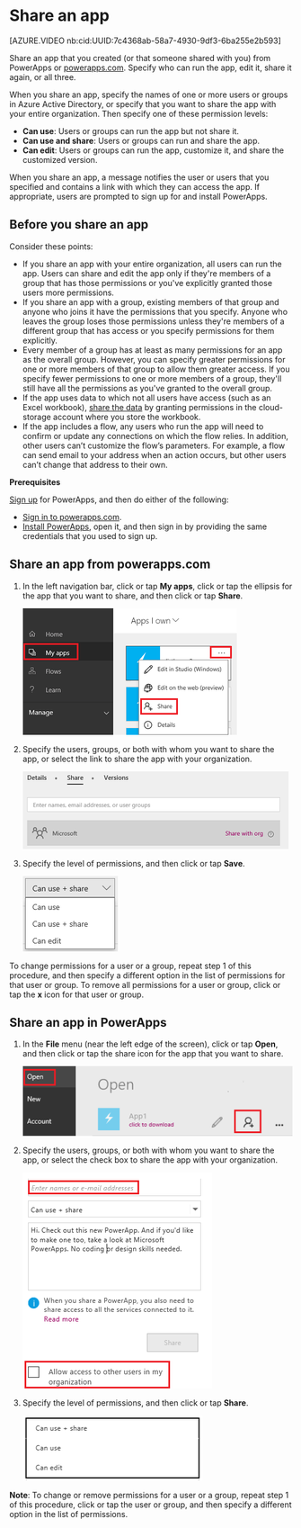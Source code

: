 <properties
    pageTitle="Share an app in PowerApps | Microsoft PowerApps"
    description="Share your app by giving other users permission to run or modify it"
    services=""
    suite="powerapps"
    documentationCenter="na"
    authors="AFTOwen"
    manager="erikre"
    editor=""
    tags=""/>
<tags
    ms.service="powerapps"
    ms.devlang="na"
    ms.topic="article"
    ms.tgt_pltfrm="na"
    ms.workload="na"
    ms.date="06/24/2016"
    ms.author="anneta"/>

# Share an app #

[AZURE.VIDEO nb:cid:UUID:7c4368ab-58a7-4930-9df3-6ba255e2b593]

Share an app that you created (or that someone shared with you) from PowerApps or [powerapps.com](https://web.powerapps.com). Specify who can run the app, edit it, share it again, or all three.

When you share an app, specify the names of one or more users or groups in Azure Active Directory, or specify that you want to share the app with your entire organization. Then specify one of these permission levels:

- **Can use**: Users or groups can run the app but not share it.
- **Can use and share**: Users or groups can run and share the app.
- **Can edit**: Users or groups can run the app, customize it, and share the customized version.

When you share an app, a message notifies the user or users that you specified and contains a link with which they can access the app. If appropriate, users are prompted to sign up for and install PowerApps.

## Before you share an app ##
Consider these points:

- If you share an app with your entire organization, all users can run the app. Users can share and edit the app only if they're members of a group that has those permissions or you've explicitly granted those users more permissions.
- If you share an app with a group, existing members of that group and anyone who joins it have the permissions that you specify. Anyone who leaves the group loses those permissions unless they're members of a different group that has access or you specify permissions for them explicitly.
- Every member of a group has at least as many permissions for an app as the overall group. However, you can specify greater permissions for one or more members of that group to allow them greater access. If you specify fewer permissions to one or more members of a group, they'll still have all the permissions as you've granted to the overall group.
- If the app uses data to which not all users have access (such as an Excel workbook), [share the data](share-app-data.md) by granting permissions in the cloud-storage account where you store the workbook.
- If the app includes a flow, any users who run the app will need to confirm or update any connections on which the flow relies. In addition, other users can’t customize the flow’s parameters. For example, a flow can send email to your address when an action occurs, but other users can’t change that address to their own.

**Prerequisites**

[Sign up](signup-for-powerapps.md) for PowerApps, and then do either of the following:
- [Sign in to powerapps.com](https://web.powerapps.com).
- [Install PowerApps](http://aka.ms/powerappsinstall), open it, and then sign in by providing the same credentials that you used to sign up.

## Share an app from powerapps.com
1.  In the left navigation bar, click or tap **My apps**, click or tap the ellipsis for the app that you want to share, and then click or tap **Share**.

	![Share option in powerapps.com](./media/share-app/portal-share.png)

1. Specify the users, groups, or both with whom you want to share the app, or select the link to share the app with your organization.

	![Specify users in powerapps.com](./media/share-app/portal-users.png)

1. Specify the level of permissions, and then click or tap **Save**.

	![Specify permissions in powerapps.com](./media/share-app/portal-permissions.png)

To change permissions for a user or a group, repeat step 1 of this procedure, and then specify a different option in the list of permissions for that user or group. To remove all permissions for a user or group, click or tap the **x** icon for that user or group.

## Share an app in PowerApps ##
1. In the **File** menu (near the left edge of the screen), click or tap **Open**, and then click or tap the share icon for the app that you want to share.

	![Share option in PowerApps](./media/share-app/studio-share.png)

1. Specify the users, groups, or both with whom you want to share the app, or select the check box to share the app with your organization.

	![Specify users in PowerApps](./media/share-app/studio-users.png)

1. Specify the level of permissions, and then click or tap **Share**.

	![Specify permissions in PowerApps](./media/share-app/studio-permissions.png)

**Note**: To change or remove permissions for a user or a group, repeat step 1 of this procedure, click or tap the user or group, and then specify a different option in the list of permissions.
